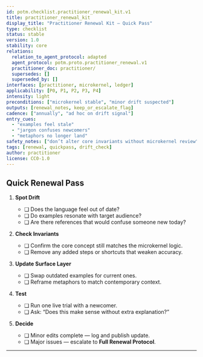 ```yaml
---
id: potm.checklist.practitioner_renewal_kit.v1
title: practitioner_renewal_kit
display_title: "Practitioner Renewal Kit — Quick Pass"
type: checklist
status: stable
version: 1.0
stability: core
relations:
  relation_to_agent_protocol: adapted
  agent_protocol: potm.proto.practitioner_renewal.v1
  practitioner_doc: practitioner/
  supersedes: []
  superseded_by: []
interfaces: [practitioner, microkernel, ledger]
applicability: [P0, P1, P2, P3, P4]
intensity: light
preconditions: ["microkernel stable", "minor drift suspected"]
outputs: [renewal_notes, keep_or_escalate_flag]
cadence: ["annually", "ad hoc on drift signal"]
entry_cues:
  - "examples feel stale"
  - "jargon confuses newcomers"
  - "metaphors no longer land"
safety_notes: ["don’t alter core invariants without microkernel review"]
tags: [renewal, quickpass, drift_check]
author: practitioner
license: CC0-1.0
---
```


## Quick Renewal Pass

1. **Spot Drift**
   - ❑ Does the language feel out of date?  
   - ❑ Do examples resonate with target audience?  
   - ❑ Are there references that would confuse someone new today?  

2. **Check Invariants**
   - ❑ Confirm the core concept still matches the microkernel logic.  
   - ❑ Remove any added steps or shortcuts that weaken accuracy.  

3. **Update Surface Layer**
   - ❑ Swap outdated examples for current ones.  
   - ❑ Reframe metaphors to match contemporary context.  

4. **Test**
   - ❑ Run one live trial with a newcomer.  
   - ❑ Ask: “Does this make sense without extra explanation?”  

5. **Decide**
   - ❑ Minor edits complete — log and publish update.  
   - ❑ Major issues — escalate to **Full Renewal Protocol**.  

---


